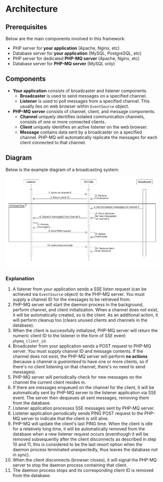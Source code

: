# Architecture

## Prerequisites

Below are the main components involved in this framework:

- PHP server for **your application** (Apache, Nginx, etc)
- Database server for **your application** (MySQL, PostgreSQL, etc)
- PHP server for dedicated **PHP-MQ server** (Apache, Nginx, etc)
- Database server for **PHP-MQ server** (MySQL only)

## Components

- **Your application** consists of broadcaster and listener components.
    * **Broadcaster** is used to send messages on a specified channel.
    * **Listener** is used to poll messages from a specified channel. This usually lies on web browser within `EventSource` object.
- **PHP-MQ server** consists of channel, client, and message components.
    * **Channel** uniquely identifies isolated communication channels, consists of one or more connected clients.
    * **Client** uniquely identifies an active listener on the web browser.
    * **Message** contains data sent by a broadcaster on a specified channel. PHP-MQ will automatically replicate the messages for each client connected to that channel.

## Diagram

Below is the example diagram of a broadcasting system:

![Architecture Diagram](files/architecture.png)

### Explanation

1. A listener from your application sends a SSE listen request (can be achieved via `EventSource` object) to the PHP-MQ server. You must supply a channel ID for the messages to be retrieved from.
2. PHP-MQ server will start the daemon process in the background, perform channel, and client initialization. When a channel does not exist, it will be automatically created, so is the client. As an additional action, it will perform cleanup too (clears unused clients and channels in the database).
3. When the client is successfully initialized, PHP-MQ server will return the numeric client ID to the listener in the form of SSE event: `phpmq_client_id`.
4. Broadcaster from your application sends a POST request to PHP-MQ server. You must supply channel ID and message contents. If the channel does not exist, the PHP-MQ server will perform **no actions** (because a channel *is guaranteed* to have one or more clients, so if there's no client listening on that channel, there's no need to send messages).
5. PHP-MQ server will periodically check for new messages on the channel the current client resides in.
6. If there are messages enqueued on the channel for the client, it will be automatically sent by PHP-MQ server to the listener application via SSE event. The server then dequeues all sent messages, removing them from the database.
7. Listener application processes SSE messages sent by PHP-MQ server.
8. Listener application periodically sends PING POST request to the PHP-MQ server to indicate that the client is still alive.
9. PHP-MQ will update the client's last PING time. When the client is idle for a relatively long time, it will be automatically removed from the database when a new listener request occurs (eventhough it will be removed subsequently after the client disconnects as described in step 10 and 11, this is considered to be the last resort option when the daemon process terminated unexpectedly, thus leaves the database not in sync).
10. When the client disconnects (browser closes), it will signal the PHP-MQ server to stop the daemon process containing that client.
11. The daemon process stops and its corresponding client ID is removed from the database.
